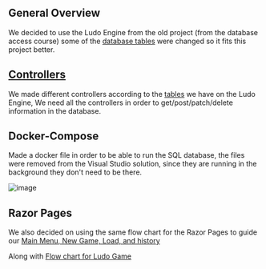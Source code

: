 ## General Overview
We decided to use the Ludo Engine from the old project (from the database access course) some of the [database tables](https://github.com/PGBSNH20/ludo-v2-group-2/blob/main/Documentation/ERDiagramLudoApi.png) were changed so it fits this project better.

## [Controllers](https://github.com/PGBSNH20/ludo-v2-group-2/blob/main/Documentation/Crontrollers.md)
We made different controllers according to the [tables](https://github.com/PGBSNH20/ludo-v2-group-2/blob/main/Documentation/ERDiagramLudoApi.png) we have on the Ludo Engine, We need all the controllers in order to get/post/patch/delete information in the database.

## Docker-Compose
Made a docker file in order to be able to run the SQL database, the files were removed from the Visual Studio solution, since they are running in the background they don't need to be there. 

![image](https://user-images.githubusercontent.com/70092696/118378991-ad003480-b5d7-11eb-9a80-d76c1006e12d.png)

## Razor Pages
We also decided on using the same flow chart for the Razor Pages to guide our [Main Menu, New Game, Load, and history](https://github.com/PGBSNH20/ludo-v2-group-2/blob/main/Documentation/Ludo%20-%20Menu.jpg)

Along with [Flow chart for Ludo Game](https://github.com/PGBSNH20/ludo-v2-group-2/blob/main/Documentation/Ludo%20-%20Basic%20Game%20Flow.jpg) 

